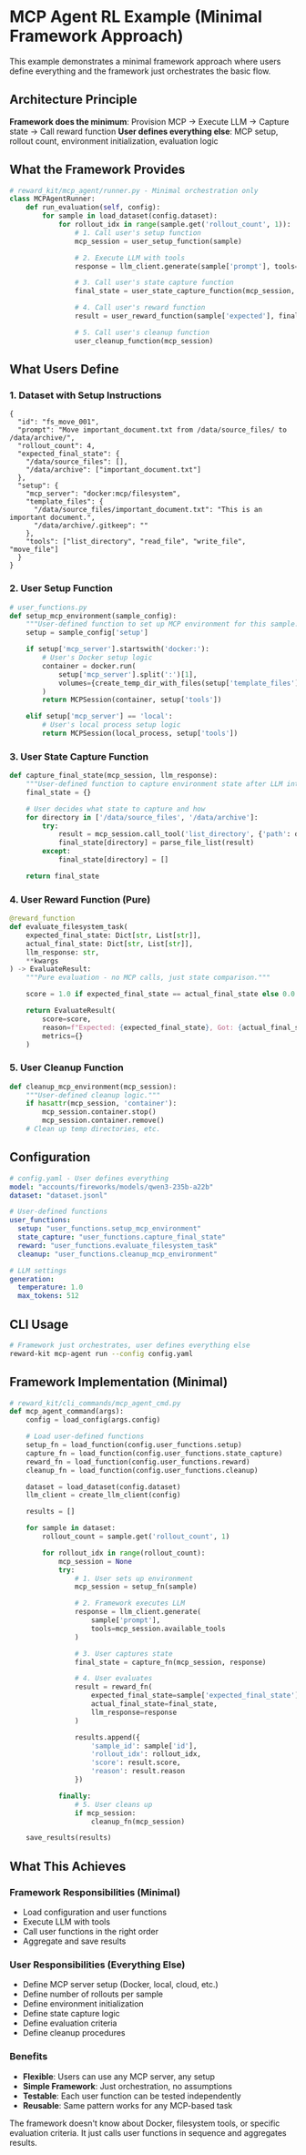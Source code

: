 # MCP Agent RL Example (Minimal Framework Approach)

This example demonstrates a minimal framework approach where users define everything and the framework just orchestrates the basic flow.

## Architecture Principle

**Framework does the minimum**: Provision MCP → Execute LLM → Capture state → Call reward function
**User defines everything else**: MCP setup, rollout count, environment initialization, evaluation logic

## What the Framework Provides

```python
# reward_kit/mcp_agent/runner.py - Minimal orchestration only
class MCPAgentRunner:
    def run_evaluation(self, config):
        for sample in load_dataset(config.dataset):
            for rollout_idx in range(sample.get('rollout_count', 1)):
                # 1. Call user's setup function
                mcp_session = user_setup_function(sample)

                # 2. Execute LLM with tools
                response = llm_client.generate(sample['prompt'], tools=mcp_session.tools)

                # 3. Call user's state capture function
                final_state = user_state_capture_function(mcp_session, response)

                # 4. Call user's reward function
                result = user_reward_function(sample['expected'], final_state, response)

                # 5. Call user's cleanup function
                user_cleanup_function(mcp_session)
```

## What Users Define

### 1. Dataset with Setup Instructions

```jsonl
{
  "id": "fs_move_001",
  "prompt": "Move important_document.txt from /data/source_files/ to /data/archive/",
  "rollout_count": 4,
  "expected_final_state": {
    "/data/source_files": [],
    "/data/archive": ["important_document.txt"]
  },
  "setup": {
    "mcp_server": "docker:mcp/filesystem",
    "template_files": {
      "/data/source_files/important_document.txt": "This is an important document.",
      "/data/archive/.gitkeep": ""
    },
    "tools": ["list_directory", "read_file", "write_file", "move_file"]
  }
}
```

### 2. User Setup Function

```python
# user_functions.py
def setup_mcp_environment(sample_config):
    """User-defined function to set up MCP environment for this sample."""
    setup = sample_config['setup']

    if setup['mcp_server'].startswith('docker:'):
        # User's Docker setup logic
        container = docker.run(
            setup['mcp_server'].split(':')[1],
            volumes={create_temp_dir_with_files(setup['template_files']): '/data'}
        )
        return MCPSession(container, setup['tools'])

    elif setup['mcp_server'] == 'local':
        # User's local process setup logic
        return MCPSession(local_process, setup['tools'])
```

### 3. User State Capture Function

```python
def capture_final_state(mcp_session, llm_response):
    """User-defined function to capture environment state after LLM interaction."""
    final_state = {}

    # User decides what state to capture and how
    for directory in ['/data/source_files', '/data/archive']:
        try:
            result = mcp_session.call_tool('list_directory', {'path': directory})
            final_state[directory] = parse_file_list(result)
        except:
            final_state[directory] = []

    return final_state
```

### 4. User Reward Function (Pure)

```python
@reward_function
def evaluate_filesystem_task(
    expected_final_state: Dict[str, List[str]],
    actual_final_state: Dict[str, List[str]],
    llm_response: str,
    **kwargs
) -> EvaluateResult:
    """Pure evaluation - no MCP calls, just state comparison."""

    score = 1.0 if expected_final_state == actual_final_state else 0.0

    return EvaluateResult(
        score=score,
        reason=f"Expected: {expected_final_state}, Got: {actual_final_state}",
        metrics={}
    )
```

### 5. User Cleanup Function

```python
def cleanup_mcp_environment(mcp_session):
    """User-defined cleanup logic."""
    if hasattr(mcp_session, 'container'):
        mcp_session.container.stop()
        mcp_session.container.remove()
    # Clean up temp directories, etc.
```

## Configuration

```yaml
# config.yaml - User defines everything
model: "accounts/fireworks/models/qwen3-235b-a22b"
dataset: "dataset.jsonl"

# User-defined functions
user_functions:
  setup: "user_functions.setup_mcp_environment"
  state_capture: "user_functions.capture_final_state"
  reward: "user_functions.evaluate_filesystem_task"
  cleanup: "user_functions.cleanup_mcp_environment"

# LLM settings
generation:
  temperature: 1.0
  max_tokens: 512
```

## CLI Usage

```bash
# Framework just orchestrates, user defines everything else
reward-kit mcp-agent run --config config.yaml
```

## Framework Implementation (Minimal)

```python
# reward_kit/cli_commands/mcp_agent_cmd.py
def mcp_agent_command(args):
    config = load_config(args.config)

    # Load user-defined functions
    setup_fn = load_function(config.user_functions.setup)
    capture_fn = load_function(config.user_functions.state_capture)
    reward_fn = load_function(config.user_functions.reward)
    cleanup_fn = load_function(config.user_functions.cleanup)

    dataset = load_dataset(config.dataset)
    llm_client = create_llm_client(config)

    results = []

    for sample in dataset:
        rollout_count = sample.get('rollout_count', 1)

        for rollout_idx in range(rollout_count):
            mcp_session = None
            try:
                # 1. User sets up environment
                mcp_session = setup_fn(sample)

                # 2. Framework executes LLM
                response = llm_client.generate(
                    sample['prompt'],
                    tools=mcp_session.available_tools
                )

                # 3. User captures state
                final_state = capture_fn(mcp_session, response)

                # 4. User evaluates
                result = reward_fn(
                    expected_final_state=sample['expected_final_state'],
                    actual_final_state=final_state,
                    llm_response=response
                )

                results.append({
                    'sample_id': sample['id'],
                    'rollout_idx': rollout_idx,
                    'score': result.score,
                    'reason': result.reason
                })

            finally:
                # 5. User cleans up
                if mcp_session:
                    cleanup_fn(mcp_session)

    save_results(results)
```

## What This Achieves

### Framework Responsibilities (Minimal)
- Load configuration and user functions
- Execute LLM with tools
- Call user functions in the right order
- Aggregate and save results

### User Responsibilities (Everything Else)
- Define MCP server setup (Docker, local, cloud, etc.)
- Define number of rollouts per sample
- Define environment initialization
- Define state capture logic
- Define evaluation criteria
- Define cleanup procedures

### Benefits
- **Flexible**: Users can use any MCP server, any setup
- **Simple Framework**: Just orchestration, no assumptions
- **Testable**: Each user function can be tested independently
- **Reusable**: Same pattern works for any MCP-based task

The framework doesn't know about Docker, filesystem tools, or specific evaluation criteria. It just calls user functions in sequence and aggregates results.
